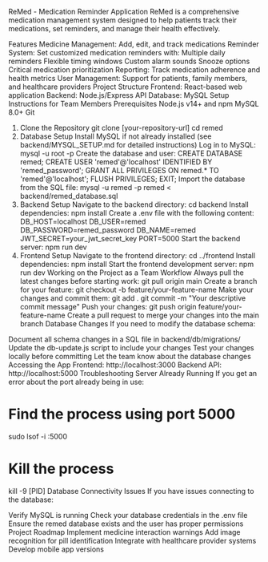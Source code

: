 ReMed - Medication Reminder Application
ReMed is a comprehensive medication management system designed to help patients track their medications, set reminders, and manage their health effectively.

Features
Medicine Management: Add, edit, and track medications
Reminder System: Set customized medication reminders with:
Multiple daily reminders
Flexible timing windows
Custom alarm sounds
Snooze options
Critical medication prioritization
Reporting: Track medication adherence and health metrics
User Management: Support for patients, family members, and healthcare providers
Project Structure
Frontend: React-based web application
Backend: Node.js/Express API
Database: MySQL
Setup Instructions for Team Members
Prerequisites
Node.js v14+ and npm
MySQL 8.0+
Git
1. Clone the Repository
git clone [your-repository-url]
cd remed
2. Database Setup
Install MySQL if not already installed (see backend/MYSQL_SETUP.md for detailed instructions)
Log in to MySQL:
mysql -u root -p
Create the database and user:
CREATE DATABASE remed;
CREATE USER 'remed'@'localhost' IDENTIFIED BY 'remed_password';
GRANT ALL PRIVILEGES ON remed.* TO 'remed'@'localhost';
FLUSH PRIVILEGES;
EXIT;
Import the database from the SQL file:
mysql -u remed -p remed < backend/remed_database.sql
3. Backend Setup
Navigate to the backend directory:
cd backend
Install dependencies:
npm install
Create a .env file with the following content:
DB_HOST=localhost
DB_USER=remed
DB_PASSWORD=remed_password
DB_NAME=remed
JWT_SECRET=your_jwt_secret_key
PORT=5000
Start the backend server:
npm run dev
4. Frontend Setup
Navigate to the frontend directory:
cd ../frontend
Install dependencies:
npm install
Start the frontend development server:
npm run dev
Working on the Project as a Team
Workflow
Always pull the latest changes before starting work:
git pull origin main
Create a branch for your feature:
git checkout -b feature/your-feature-name
Make your changes and commit them:
git add .
git commit -m "Your descriptive commit message"
Push your changes:
git push origin feature/your-feature-name
Create a pull request to merge your changes into the main branch
Database Changes
If you need to modify the database schema:

Document all schema changes in a SQL file in backend/db/migrations/
Update the db-update.js script to include your changes
Test your changes locally before committing
Let the team know about the database changes
Accessing the App
Frontend: http://localhost:3000
Backend API: http://localhost:5000
Troubleshooting
Server Already Running
If you get an error about the port already being in use:

# Find the process using port 5000
sudo lsof -i :5000

# Kill the process
kill -9 [PID]
Database Connectivity Issues
If you have issues connecting to the database:

Verify MySQL is running
Check your database credentials in the .env file
Ensure the remed database exists and the user has proper permissions
Project Roadmap
 Implement medicine interaction warnings
 Add image recognition for pill identification
 Integrate with healthcare provider systems
 Develop mobile app versions
